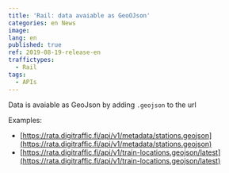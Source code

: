 ```yaml
---
title: 'Rail: data avaiable as GeoOJson'
categories: en News
image: 
lang: en
published: true
ref: 2019-08-19-release-en
traffictypes:
  - Rail
tags:
  - APIs
---
```


Data is avaiable as GeoJson by adding `.geojson` to the url

Examples:
* [https://rata.digitraffic.fi/api/v1/metadata/stations.geojson](https://rata.digitraffic.fi/api/v1/metadata/stations.geojson)
* [https://rata.digitraffic.fi/api/v1/train-locations.geojson/latest](https://rata.digitraffic.fi/api/v1/train-locations.geojson/latest)
